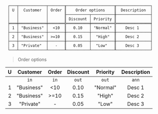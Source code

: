 ```text
 ┌───┬────────────┬───────╥─────────────────────╥───────────────┐
 │ U │  Customer  │ Order ║    Order options    ║  Description  │
 │   │            │       ╟──────────┬──────────╫───────────────┤
 │   │            │       ║ Discount │ Priority ║               │
 ╞═══╪════════════╪═══════╬══════════╪══════════╬═══════════════╡
 │ 1 │ "Business" │  <10  ║   0.10   │ "Normal" ║    Desc 1     │
 ├───┼────────────┼───────╫──────────┼──────────╫───────────────┤
 │ 2 │ "Business" │ >=10  ║   0.15   │  "High"  ║    Desc 2     │
 ├───┼────────────┼───────╫──────────┼──────────╫───────────────┤
 │ 3 │ "Private"  │   -   ║   0.05   │  "Low"   ║    Desc 3     │
 └───┴────────────┴───────╨──────────┴──────────╨───────────────┘
```

> Order options

| U |  Customer  | Order | Discount | Priority | Description |
|:-:|:----------:|:-----:|:--------:|:--------:|:-----------:|
|   |    `in`    | `in`  |  `out`   |  `out`   |    `ann`    |
| 1 | "Business" |  <10  |   0.10   | "Normal" |   Desc 1    | 
| 2 | "Business" | >=10  |   0.15   |  "High"  |   Desc 2    |
| 3 | "Private"  |   -   |   0.05   |  "Low"   |   Desc 3    |
